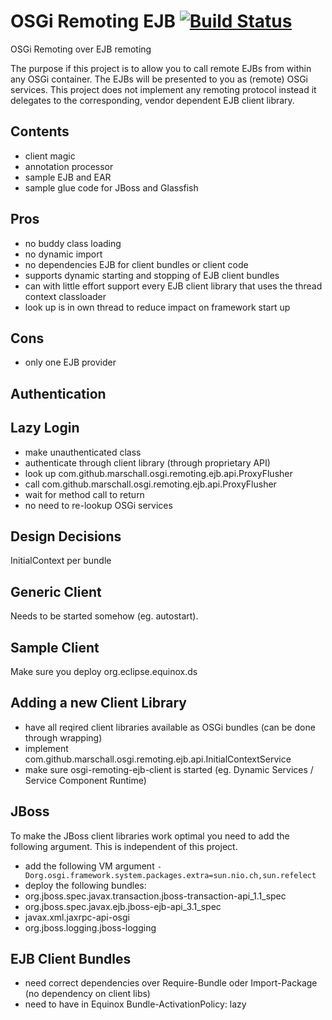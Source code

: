 OSGi Remoting EJB [![Build Status](https://travis-ci.org/marschall/osgi-remoting-ejb.png?branch=master)](https://travis-ci.org/marschall/osgi-remoting-ejb)
=================
OSGi Remoting over EJB remoting

The purpose if this project is to allow you to call remote EJBs from within any OSGi container. The EJBs will be presented to you as (remote) OSGi services. This project does not implement any remoting protocol instead it delegates to the corresponding, vendor dependent EJB client library.

Contents
--------
* client magic
* annotation processor
* sample EJB and EAR
* sample glue code for JBoss and Glassfish


Pros
----
* no buddy class loading
* no dynamic import
* no dependencies EJB for client bundles or client code
* supports dynamic starting and stopping of EJB client bundles
* can with little effort support every EJB client library that uses the thread context classloader
* look up is in own thread to reduce impact on framework start up

Cons
----
* only one EJB provider

Authentication
--------------

Lazy Login
----------
* make unauthenticated class
* authenticate through client library (through proprietary API)
* look up com.github.marschall.osgi.remoting.ejb.api.ProxyFlusher
* call com.github.marschall.osgi.remoting.ejb.api.ProxyFlusher
* wait for method call to return
* no need to re-lookup OSGi services

Design Decisions
----------------
InitialContext per bundle

Generic Client
--------------
Needs to be started somehow (eg. autostart).

Sample Client
-------------
Make sure you deploy org.eclipse.equinox.ds

Adding a new Client Library
---------------------------
* have all reqired client libraries available as OSGi bundles (can be done through wrapping)
* implement com.github.marschall.osgi.remoting.ejb.api.InitialContextService
* make sure osgi-remoting-ejb-client is started (eg. Dynamic Services / Service Component Runtime)

JBoss
-----
To make the JBoss client libraries work optimal you need to add the following argument. This is independent of this project.

* add the following VM argument `-Dorg.osgi.framework.system.packages.extra=sun.nio.ch,sun.refelect`
* deploy the following bundles:
 * org.jboss.spec.javax.transaction.jboss-transaction-api_1.1_spec
 * org.jboss.spec.javax.ejb.jboss-ejb-api_3.1_spec
 * javax.xml.jaxrpc-api-osgi
 * org.jboss.logging.jboss-logging

EJB Client Bundles
-------------------
* need correct dependencies over Require-Bundle oder Import-Package (no dependency on client libs)
* need to have in Equinox
    Bundle-ActivationPolicy: lazy
